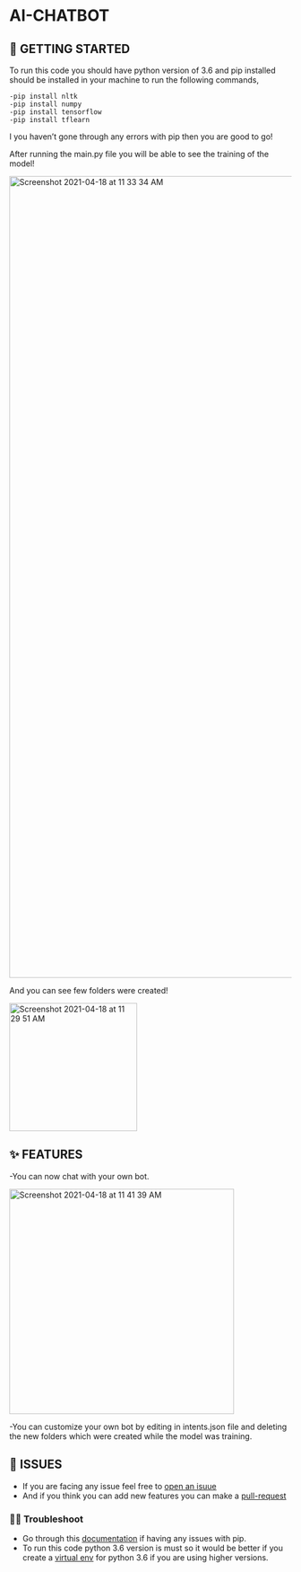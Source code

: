 # AI-CHATBOT

## :rocket: GETTING STARTED
To run this code you should have python version of 3.6 and pip installed should be installed in your machine to run the following commands,
```
-pip install nltk
-pip install numpy
-pip install tensorflow 
-pip install tflearn

```

I you haven’t gone through any errors with pip then you are good to go!

After running the main.py file you will be able to see the training of the model!

<img width="1428" alt="Screenshot 2021-04-18 at 11 33 34 AM" src="https://user-images.githubusercontent.com/73252546/115135943-ff325200-a039-11eb-9379-7d5dba79fc34.png">

And you can see few folders were created!

<img width="228" alt="Screenshot 2021-04-18 at 11 29 51 AM" src="https://user-images.githubusercontent.com/73252546/115135960-30128700-a03a-11eb-82b3-88f9a6a58717.png">

## 	:sparkles: FEATURES
-You can now chat with your own bot.

<img width="401" alt="Screenshot 2021-04-18 at 11 41 39 AM" src="https://user-images.githubusercontent.com/73252546/115136101-0e65cf80-a03b-11eb-9d42-90df2c120ed8.png">


-You can customize your own bot by editing in intents.json file and deleting the new folders which were created while the model was training.

## :raising_hand: ISSUES
- If you are facing any issue feel free to [open an isuue](https://github.com/Koushikk-24/AI-CHATBOT/issues)
- And if you think you can add new features you can make a [pull-request](https://github.com/Koushikk-24/AI-CHATBOT/pulls)

### :man_technologist: Troubleshoot
- Go through this [documentation](https://pip.pypa.io/en/stable/installing/) if having any issues with pip.
- To run this code python 3.6 version is must so it would be better if you create a [virtual env](https://robbinespu.gitlab.io/blog/2019/07/23/Python-36-with-VirtualEnv/) for python 3.6 if you are using higher versions.

